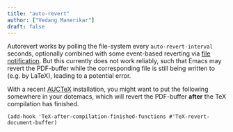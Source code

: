 ```yaml
---
title: "auto-revert"
author: ["Vedang Manerikar"]
draft: false
---
```


Autorevert works by polling the file-system every `auto-revert-interval` seconds, optionally combined with some event-based reverting via [file notification](https://www.gnu.org/software/emacs/manual/html%5Fnode/elisp/File-Notifications.html). But this currently does not work reliably, such that Emacs may revert the PDF-buffer while the corresponding file is still being written to (e.g. by LaTeX), leading to a potential error.

With a recent [AUCTeX](https://www.gnu.org/software/auctex/) installation, you might want to put the following somewhere in your dotemacs, which will revert the PDF-buffer **after** the TeX compilation has finished.

```emacs-lisp
(add-hook 'TeX-after-compilation-finished-functions #'TeX-revert-document-buffer)
```
